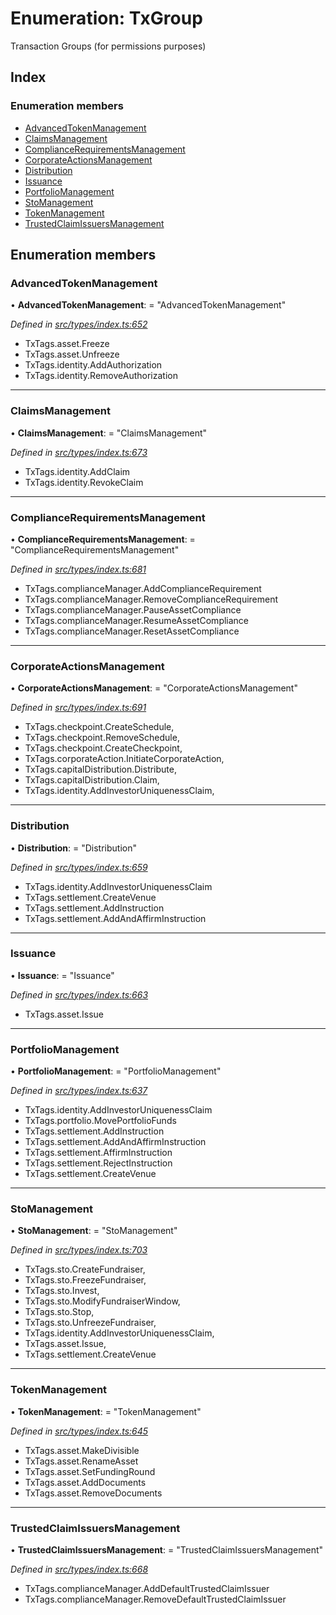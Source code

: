 # Enumeration: TxGroup

Transaction Groups (for permissions purposes)

## Index

### Enumeration members

* [AdvancedTokenManagement](txgroup.md#advancedtokenmanagement)
* [ClaimsManagement](txgroup.md#claimsmanagement)
* [ComplianceRequirementsManagement](txgroup.md#compliancerequirementsmanagement)
* [CorporateActionsManagement](txgroup.md#corporateactionsmanagement)
* [Distribution](txgroup.md#distribution)
* [Issuance](txgroup.md#issuance)
* [PortfolioManagement](txgroup.md#portfoliomanagement)
* [StoManagement](txgroup.md#stomanagement)
* [TokenManagement](txgroup.md#tokenmanagement)
* [TrustedClaimIssuersManagement](txgroup.md#trustedclaimissuersmanagement)

## Enumeration members

###  AdvancedTokenManagement

• **AdvancedTokenManagement**: = "AdvancedTokenManagement"

*Defined in [src/types/index.ts:652](https://github.com/PolymathNetwork/polymesh-sdk/blob/23062de4/src/types/index.ts#L652)*

- TxTags.asset.Freeze
- TxTags.asset.Unfreeze
- TxTags.identity.AddAuthorization
- TxTags.identity.RemoveAuthorization

___

###  ClaimsManagement

• **ClaimsManagement**: = "ClaimsManagement"

*Defined in [src/types/index.ts:673](https://github.com/PolymathNetwork/polymesh-sdk/blob/23062de4/src/types/index.ts#L673)*

- TxTags.identity.AddClaim
- TxTags.identity.RevokeClaim

___

###  ComplianceRequirementsManagement

• **ComplianceRequirementsManagement**: = "ComplianceRequirementsManagement"

*Defined in [src/types/index.ts:681](https://github.com/PolymathNetwork/polymesh-sdk/blob/23062de4/src/types/index.ts#L681)*

- TxTags.complianceManager.AddComplianceRequirement
- TxTags.complianceManager.RemoveComplianceRequirement
- TxTags.complianceManager.PauseAssetCompliance
- TxTags.complianceManager.ResumeAssetCompliance
- TxTags.complianceManager.ResetAssetCompliance

___

###  CorporateActionsManagement

• **CorporateActionsManagement**: = "CorporateActionsManagement"

*Defined in [src/types/index.ts:691](https://github.com/PolymathNetwork/polymesh-sdk/blob/23062de4/src/types/index.ts#L691)*

- TxTags.checkpoint.CreateSchedule,
- TxTags.checkpoint.RemoveSchedule,
- TxTags.checkpoint.CreateCheckpoint,
- TxTags.corporateAction.InitiateCorporateAction,
- TxTags.capitalDistribution.Distribute,
- TxTags.capitalDistribution.Claim,
- TxTags.identity.AddInvestorUniquenessClaim,

___

###  Distribution

• **Distribution**: = "Distribution"

*Defined in [src/types/index.ts:659](https://github.com/PolymathNetwork/polymesh-sdk/blob/23062de4/src/types/index.ts#L659)*

- TxTags.identity.AddInvestorUniquenessClaim
- TxTags.settlement.CreateVenue
- TxTags.settlement.AddInstruction
- TxTags.settlement.AddAndAffirmInstruction

___

###  Issuance

• **Issuance**: = "Issuance"

*Defined in [src/types/index.ts:663](https://github.com/PolymathNetwork/polymesh-sdk/blob/23062de4/src/types/index.ts#L663)*

- TxTags.asset.Issue

___

###  PortfolioManagement

• **PortfolioManagement**: = "PortfolioManagement"

*Defined in [src/types/index.ts:637](https://github.com/PolymathNetwork/polymesh-sdk/blob/23062de4/src/types/index.ts#L637)*

- TxTags.identity.AddInvestorUniquenessClaim
- TxTags.portfolio.MovePortfolioFunds
- TxTags.settlement.AddInstruction
- TxTags.settlement.AddAndAffirmInstruction
- TxTags.settlement.AffirmInstruction
- TxTags.settlement.RejectInstruction
- TxTags.settlement.CreateVenue

___

###  StoManagement

• **StoManagement**: = "StoManagement"

*Defined in [src/types/index.ts:703](https://github.com/PolymathNetwork/polymesh-sdk/blob/23062de4/src/types/index.ts#L703)*

- TxTags.sto.CreateFundraiser,
- TxTags.sto.FreezeFundraiser,
- TxTags.sto.Invest,
- TxTags.sto.ModifyFundraiserWindow,
- TxTags.sto.Stop,
- TxTags.sto.UnfreezeFundraiser,
- TxTags.identity.AddInvestorUniquenessClaim,
- TxTags.asset.Issue,
- TxTags.settlement.CreateVenue

___

###  TokenManagement

• **TokenManagement**: = "TokenManagement"

*Defined in [src/types/index.ts:645](https://github.com/PolymathNetwork/polymesh-sdk/blob/23062de4/src/types/index.ts#L645)*

- TxTags.asset.MakeDivisible
- TxTags.asset.RenameAsset
- TxTags.asset.SetFundingRound
- TxTags.asset.AddDocuments
- TxTags.asset.RemoveDocuments

___

###  TrustedClaimIssuersManagement

• **TrustedClaimIssuersManagement**: = "TrustedClaimIssuersManagement"

*Defined in [src/types/index.ts:668](https://github.com/PolymathNetwork/polymesh-sdk/blob/23062de4/src/types/index.ts#L668)*

- TxTags.complianceManager.AddDefaultTrustedClaimIssuer
- TxTags.complianceManager.RemoveDefaultTrustedClaimIssuer
